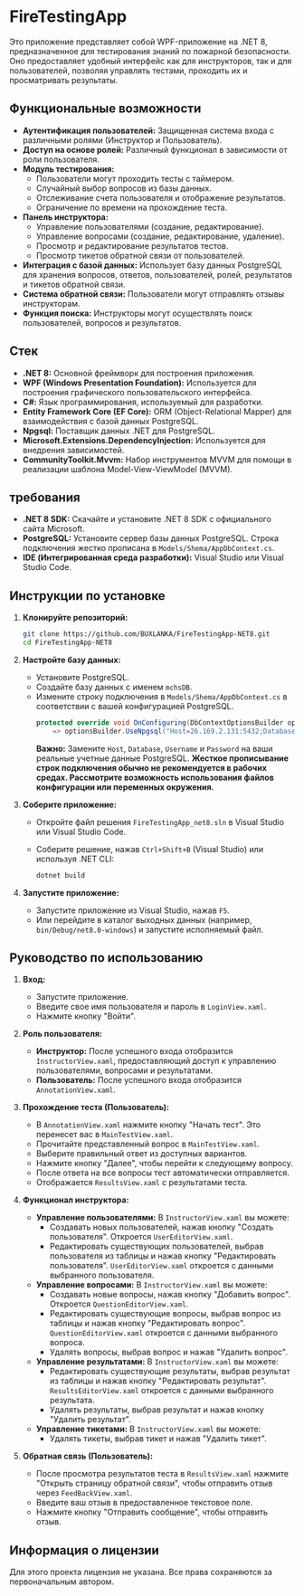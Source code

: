 # FireTestingApp

Это приложение представляет собой WPF-приложение на .NET 8, предназначенное для тестирования знаний по пожарной безопасности. Оно предоставляет удобный интерфейс как для инструкторов, так и для пользователей, позволяя управлять тестами, проходить их и просматривать результаты.

## Функциональные возможности

*   **Аутентификация пользователей:** Защищенная система входа с различными ролями (Инструктор и Пользователь).
*   **Доступ на основе ролей:** Различный функционал в зависимости от роли пользователя.
*   **Модуль тестирования:**
    *   Пользователи могут проходить тесты с таймером.
    *   Случайный выбор вопросов из базы данных.
    *   Отслеживание счета пользователя и отображение результатов.
    *   Ограничение по времени на прохождение теста.
*   **Панель инструктора:**
    *   Управление пользователями (создание, редактирование).
    *   Управление вопросами (создание, редактирование, удаление).
    *   Просмотр и редактирование результатов тестов.
    *   Просмотр тикетов обратной связи от пользователей.
*   **Интеграция с базой данных:** Использует базу данных PostgreSQL для хранения вопросов, ответов, пользователей, ролей, результатов и тикетов обратной связи.
*   **Система обратной связи:** Пользователи могут отправлять отзывы инструкторам.
*   **Функция поиска:** Инструкторы могут осуществлять поиск пользователей, вопросов и результатов.

## Стек

*   **.NET 8:** Основной фреймворк для построения приложения.
*   **WPF (Windows Presentation Foundation):** Используется для построения графического пользовательского интерфейса.
*   **C#:** Язык программирования, используемый для разработки.
*   **Entity Framework Core (EF Core):** ORM (Object-Relational Mapper) для взаимодействия с базой данных PostgreSQL.
*   **Npgsql:** Поставщик данных .NET для PostgreSQL.
*   **Microsoft.Extensions.DependencyInjection:** Используется для внедрения зависимостей.
*   **CommunityToolkit.Mvvm:** Набор инструментов MVVM для помощи в реализации шаблона Model-View-ViewModel (MVVM).

## требования

*   **.NET 8 SDK:** Скачайте и установите .NET 8 SDK с официального сайта Microsoft.
*   **PostgreSQL:** Установите сервер базы данных PostgreSQL. Строка подключения жестко прописана в `Models/Shema/AppDbContext.cs`.
*   **IDE (Интегрированная среда разработки):** Visual Studio или Visual Studio Code.

## Инструкции по установке

1.  **Клонируйте репозиторий:**

    ```bash
    git clone https://github.com/BUXLANKA/FireTestingApp-NET8.git
    cd FireTestingApp-NET8
    ```

2.  **Настройте базу данных:**

    *   Установите PostgreSQL.
    *   Создайте базу данных с именем `mchsDB`.
    *   Измените строку подключения в `Models/Shema/AppDbContext.cs` в соответствии с вашей конфигурацией PostgreSQL.
        ```csharp
        protected override void OnConfiguring(DbContextOptionsBuilder optionsBuilder)
            => optionsBuilder.UseNpgsql("Host=26.169.2.131:5432;Database=mchsDB;Username=postgres;Password=123");
        ```
        **Важно:** Замените `Host`, `Database`, `Username` и `Password` на ваши реальные учетные данные PostgreSQL. **Жесткое прописывание строк подключения обычно не рекомендуется в рабочих средах. Рассмотрите возможность использования файлов конфигурации или переменных окружения.**

3.  **Соберите приложение:**

    *   Откройте файл решения `FireTestingApp_net8.sln` в Visual Studio или Visual Studio Code.
    *   Соберите решение, нажав `Ctrl+Shift+B` (Visual Studio) или используя .NET CLI:

        ```bash
        dotnet build
        ```

4.  **Запустите приложение:**

    *   Запустите приложение из Visual Studio, нажав `F5`.
    *   Или перейдите в каталог выходных данных (например, `bin/Debug/net8.0-windows`) и запустите исполняемый файл.

## Руководство по использованию

1.  **Вход:**

    *   Запустите приложение.
    *   Введите свое имя пользователя и пароль в `LoginView.xaml`.
    *   Нажмите кнопку "Войти".

2.  **Роль пользователя:**

    *   **Инструктор:** После успешного входа отобразится `InstructorView.xaml`, предоставляющий доступ к управлению пользователями, вопросами и результатами.
    *   **Пользователь:** После успешного входа отобразится `AnnotationView.xaml`.

3.  **Прохождение теста (Пользователь):**

    *   В `AnnotationView.xaml` нажмите кнопку "Начать тест". Это перенесет вас в `MainTestView.xaml`.
    *   Прочитайте представленный вопрос в `MainTestView.xaml`.
    *   Выберите правильный ответ из доступных вариантов.
    *   Нажмите кнопку "Далее", чтобы перейти к следующему вопросу.
    *   После ответа на все вопросы тест автоматически отправляется.
    *   Отображается `ResultsView.xaml` с результатами теста.

4.  **Функционал инструктора:**

    *   **Управление пользователями:** В `InstructorView.xaml` вы можете:
        *   Создавать новых пользователей, нажав кнопку "Создать пользователя". Откроется `UserEditorView.xaml`.
        *   Редактировать существующих пользователей, выбрав пользователя из таблицы и нажав кнопку "Редактировать пользователя". `UserEditorView.xaml` откроется с данными выбранного пользователя.
    *   **Управление вопросами:** В `InstructorView.xaml` вы можете:
        *   Создавать новые вопросы, нажав кнопку "Добавить вопрос". Откроется `QuestionEditorView.xaml`.
        *   Редактировать существующие вопросы, выбрав вопрос из таблицы и нажав кнопку "Редактировать вопрос". `QuestionEditorView.xaml` откроется с данными выбранного вопроса.
        *   Удалять вопросы, выбрав вопрос и нажав "Удалить вопрос".
    *   **Управление результатами:** В `InstructorView.xaml` вы можете:
        *   Редактировать существующие результаты, выбрав результат из таблицы и нажав кнопку "Редактировать результат". `ResultsEditorView.xaml` откроется с данными выбранного результата.
        *   Удалять результаты, выбрав результат и нажав кнопку "Удалить результат".
    *   **Управление тикетами:** В `InstructorView.xaml` вы можете:
        *   Удалять тикеты, выбрав тикет и нажав "Удалить тикет".

5.  **Обратная связь (Пользователь):**

    *   После просмотра результатов теста в `ResultsView.xaml` нажмите "Открыть страницу обратной связи", чтобы отправить отзыв через `FeedBackView.xaml`.
    *   Введите ваш отзыв в предоставленное текстовое поле.
    *   Нажмите кнопку "Отправить сообщение", чтобы отправить отзыв.

## Информация о лицензии

Для этого проекта лицензия не указана. Все права сохраняются за первоначальным автором.
